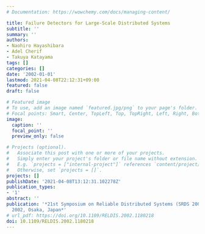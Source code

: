 ```yaml
---
# Documentation: https://wowchemy.com/docs/managing-content/

title: Failure Detectors for Large-Scale Distributed Systems
subtitle: ''
summary: ''
authors:
- Naohiro Hayashibara
- Adel Cherif
- Takuya Katayama
tags: []
categories: []
date: '2002-01-01'
lastmod: 2021-04-08T22:12:31+09:00
featured: false
draft: false

# Featured image
# To use, add an image named `featured.jpg/png` to your page's folder.
# Focal points: Smart, Center, TopLeft, Top, TopRight, Left, Right, BottomLeft, Bottom, BottomRight.
image:
  caption: ''
  focal_point: ''
  preview_only: false

# Projects (optional).
#   Associate this post with one or more of your projects.
#   Simply enter your project's folder or file name without extension.
#   E.g. `projects = ["internal-project"]` references `content/project/deep-learning/index.md`.
#   Otherwise, set `projects = []`.
projects: []
publishDate: '2021-04-08T13:12:31.102278Z'
publication_types:
- '1'
abstract: ''
publication: '*21st Symposium on Reliable Distributed Systems (SRDS 2002), 13-16 October
  2002, Osaka, Japan*'
# url_pdf: https://doi.org/10.1109/RELDIS.2002.1180218
doi: 10.1109/RELDIS.2002.1180218
---
```

